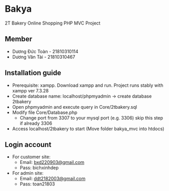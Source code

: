 # Bakya

2T Bakery Online Shopping PHP MVC Project

## Member

- Dương Đức Toàn - 21810310114
- Dương Văn Tài - 21810310467

## Installation guide

- Prerequisite: xampp. Download xampp and run. Project runs stably with xampp ver 7.3.28
- Create database name: localhost/phpmyadmin -> create database 2tbakery
- Open phpmyadmin and execute query in Core/2tbakery.sql
- Modify file Core/Database.php
    + Change port from 3307 to your mysql port (e.g. 3306) skip this step if already 3306
- Access localhost/2tbakery to start (Move folder bakya_mvc into htdocs)

## Login account

- For customer site: 
  + Email: bxd220903@gmail.com
  + Pass:  bichxinhdep
- For admin site: 
  + Email: ddt2182003@gmail.com
  + Pass:  toan21803

